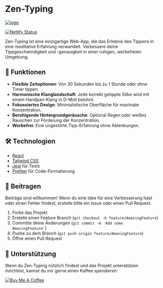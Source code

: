 # Zen-Typing

[![logo](assets/images/logo196.png)](https://zen-typing.com)

[![Netlify Status](https://api.netlify.com/api/v1/badges/7b3b3b3b-1b7b-4b1b-8b1b-3b1b7b1b7b1b/deploy-status)](https://app.netlify.com/sites/zen-typing/deploys)

Zen-Typing ist eine einzigartige Web-App, die das Erlebnis des Tippens in eine meditative Erfahrung verwandelt. Verbessere deine Tippgeschwindigkeit und -genauigkeit in einer ruhigen, werbefreien Umgebung.

## 🌟 Funktionen

- **Flexible Zeitoptionen**: Von 30 Sekunden bis zu 1 Stunde oder ohne Timer tippen.
- **Harmonische Klanglandschaft**: Jede korrekt getippte Silbe wird mit einem Handpan-Klang in D-Moll belohnt.
- **Fokussiertes Design**: Minimalistische Oberfläche für maximale Konzentration.
- **Beruhigende Hintergrundgeräusche**: Optional Regen oder weißes Rauschen zur Förderung der Konzentration.
- **Werbefrei**: Eine ungestörte Tipp-Erfahrung ohne Ablenkungen.

## 🛠️ Technologien

- [React](https://reactjs.org/)
- [Tailwind CSS](https://tailwindcss.com/)
- [Jest](https://jestjs.io/) für Tests
- [Prettier](https://prettier.io/) für Code-Formatierung

## 🤝 Beitragen

Beiträge sind willkommen! Wenn du eine Idee für eine Verbesserung hast oder einen Fehler findest, erstelle bitte ein Issue oder einen Pull Request.

1. Forke das Projekt
2. Erstelle einen Feature Branch (`git checkout -b feature/AmazingFeature`)
3. Committe deine Änderungen (`git commit -m 'Add some AmazingFeature'`)
4. Pushe zu dem Branch (`git push origin feature/AmazingFeature`)
5. Öffne einen Pull Request

## 🙏 Unterstützung

Wenn du Zen-Typing nützlich findest und das Projekt unterstützen möchtest, kannst du mir gerne einen Kaffee spendieren:

[![Buy Me A Coffee](https://www.buymeacoffee.com/assets/img/custom_images/orange_img.png)](https://buymeacoffee.com/maxmontag1j)
